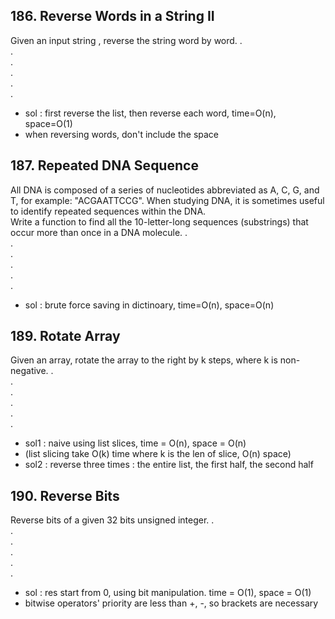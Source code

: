 ## 186. Reverse Words in a String II
Given an input string , reverse the string word by word. 
.  
.  
.  
.  
.  
.  
- sol : first reverse the list, then reverse each word, time=O(n), space=O(1)
- when reversing words, don't include the space

## 187. Repeated DNA Sequence
All DNA is composed of a series of nucleotides abbreviated as A, C, G, and T, for example: "ACGAATTCCG". When studying DNA, it is sometimes useful to identify repeated sequences within the DNA.  
Write a function to find all the 10-letter-long sequences (substrings) that occur more than once in a DNA molecule.
.  
.  
.  
.  
.  
.  
- sol : brute force saving in dictinoary, time=O(n), space=O(n)

## 189. Rotate Array
Given an array, rotate the array to the right by k steps, where k is non-negative.
.  
.  
.  
.  
.  
.  
- sol1 : naive using list slices, time = O(n), space = O(n)
- (list slicing take O(k) time where k is the len of slice, O(n) space)
- sol2 : reverse three times : the entire list, the first half, the second half

## 190. Reverse Bits
Reverse bits of a given 32 bits unsigned integer.
.  
.  
.  
.  
.  
.  
- sol : res start from 0, using bit manipulation. time = O(1), space = O(1)
- bitwise operators' priority are less than +, -, so brackets are necessary
